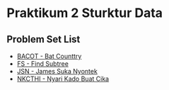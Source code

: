 # Praktikum 2 Sturktur Data

## Problem Set List 
- [BACOT - Bat Counttry](BACOT%20-%20Bat%20Counttry)
- [FS - Find Subtree](FS%20-%20Find%20Subtree)
- [JSN - James Suka Nyontek](JSN%20-%20James%20Suka%20Nyontek) 
- [NKCTHI - Nyari Kado Buat Cika](NKCTHI%20-%20Nyari%20Kado%20Buat%20Cika)
